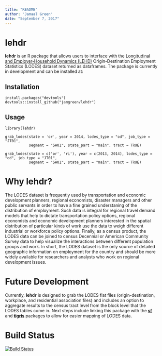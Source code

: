 ```yaml
---
title: "README"
author: "Jamaal Green"
date: "September 7, 2017"
---
```


# lehdr

**lehdr** is an R package that allows users to interface with the [Longitudinal and Employer-Household Dynamics (LEHD)](https://lehd.ces.census.gov/) Origin-Destination Employment Statistics (LODES) dataset returned as dataframes. The package is currently in development and can be installed at:

## Installation

```{r}
install.packages("devtools")
devtools::install_github("jamgreen/lehdr")
```

## Usage

```{r}
library(lehdr)

grab_lodes(state = 'or', year = 2014, lodes_type = "od", job_type = "JT01", 
           segment = "SA01", state_part = "main", tract = TRUE)
           
grab_lodes(state = c('or', 'ri'), year = c(2013, 2014), lodes_type = "od", job_type = "JT01", 
           segment = "SA01", state_part = "main", tract = TRUE)           
```

# Why lehdr?

The LODES dataset is frequently used by transportation and economic development planners, regional economists, disaster managers and other public servants in order to have a fine grained understaning of the distribution of employment. Such data is integral for regional travel demand models that help to dictate transportation policy options, regional economists and economic development planners interested in the spatial distribution of particular kinds of work use the data to weigh different industrial or workforce policy options. Finally, as a census product, the LODES data can be joined to census Decennial or American Community Survey data to help visualize the interactions between different population groups and work. In short, the LODES dataset is the only source of detailed geographic information on employment for the country and should be more widely available for researchers and analysts who work on regional development issues. 

# Future Development

Currently, **lehdr** is designed to grab the LODES flat files (origin-destination, workplace, and residential association files) and includes an option to aggregate results to the census tract level from the block level that the LODES tables come in. Next steps include linking this package with the [**sf**](https://cran.r-project.org/web/packages/sf/index.html) and [**tigris**](https://cran.r-project.org/web/packages/tigris/index.html) packages to allow for easier mapping of LODES data. 

# Build Status

[![Build Status](https://travis-ci.org/jamgreen/lehdr.svg?branch=master)](https://travis-ci.org/jamgreen/lehdr)